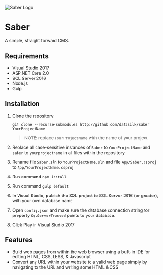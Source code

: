 ![Saber Logo](http://www.markentingh.com/projects/saber/logo.png)

# Saber

A simple, straight forward CMS.

## Requirements

* Visual Studio 2017
* ASP.NET Core 2.0
* SQL Server 2016
* Node.js
* Gulp

## Installation

1. Clone the repository:

    ```git clone --recurse-submodules http://github.com/datasilk/saber YourProjectName```

	> NOTE: replace `YourProjectName` with the name of your project

2. Replace all case-sensitive instances of `Saber` to `YourProjectName` and `saber` to `yourprojectname` in all files within the repository
3. Rename file `Saber.sln` to `YourProjectName.sln` and file `App/Saber.csproj` to `App/YourProjectName.csproj`
2. Run command ```npm install```
3. Run command ```gulp default```
4. In Visual Studio, publish the SQL project to SQL Server 2016 (or greater), with your own database name
5. Open `config.json` and make sure the database connection string for property `SqlServerTrusted` points to your database.
6. Click Play in Visual Studio 2017


## Features
* Build web pages from within the web browser using a built-in IDE for editing HTML, CSS, LESS, & Javascript
* Convert any URL within your website to a valid web page simply by navigating to the URL and writing some HTML & CSS